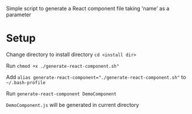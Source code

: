 Simple script to generate a React component file taking 'name' as a parameter

# Setup

Change directory to install directory `cd <install dir>`

Run `chmod +x ./generate-react-component.sh"`

Add `alias generate-react-component="./generate-react-component.sh"` to `~/.bash-profile`

Run `generate-react-component DemoComponent`

`DemoComponent.js` will be generated in current directory
